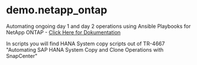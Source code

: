 # demo.netapp_ontap
Automating ongoing day 1 and day 2 operations using Ansible Playbooks for NetApp ONTAP - [Click Here for Dokumentation](netapp_ontap.md)

In scripts you will find HANA System copy scripts out of TR-4667 "Automating SAP HANA System Copy and Clone Operations with SnapCenter"